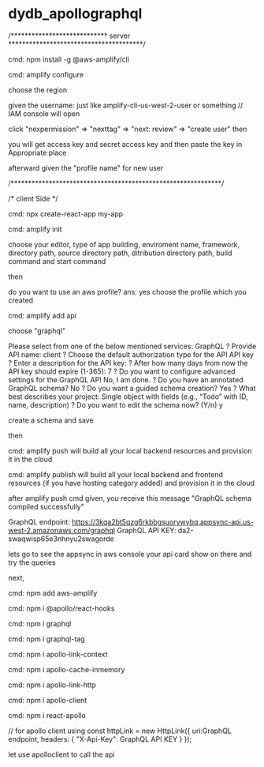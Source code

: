 # dydb_apollographql
/**************************** server ***************************************/

cmd: npm install -g @aws-amplify/cli

cmd: amplify configure

choose the region

given the username: just like amplify-cli-us-west-2-user or something
// IAM console will open

click "nexpermission" => "nexttag" => "next: review" => "create user" then

you will get access key and secret access key and then paste the key in Appropriate place 

afterward given the "profile name" for new user

/*************************************************************/

/* client Side */

cmd:  npx create-react-app my-app

cmd: amplify init

choose your editor, type of app building, enviroment name, framework, directory path, source directory path, ditribution directory path,
build command and start command

then

do you want to use an aws profile? ans: yes
choose the profile which you created


cmd: amplify add api

choose "graphql"


Please select from one of the below mentioned services: GraphQL
? Provide API name: client
? Choose the default authorization type for the API API key
? Enter a description for the API key: 
? After how many days from now the API key should expire (1-365): 7
? Do you want to configure advanced settings for the GraphQL API No, I am done.
? Do you have an annotated GraphQL schema? No
? Do you want a guided schema creation? Yes
? What best describes your project: Single object with fields (e.g., “Todo” with ID, name, description)
? Do you want to edit the schema now? (Y/n) y

create a schema and save

then 

cmd: amplify push
 will build all your local backend resources and provision it in the cloud

cmd: amplify publish
 will build all your local backend and frontend resources (if you have hosting category added) and provision it in the cloud 

after amplify push cmd given, you receive this message "GraphQL schema compiled successfully"


GraphQL endpoint: https://3kqa2bt5qzg6rkbbgsuorywybq.appsync-api.us-west-2.amazonaws.com/graphql
GraphQL API KEY: da2-swaqwisp65e3nhnyu2swagorde

lets go to see the appsync in aws console
your api card show on there and try the queries

next,

cmd: npm add aws-amplify

cmd: npm i @apollo/react-hooks

cmd: npm i graphql 

cmd: npm i graphql-tag  

cmd: npm i apollo-link-context

cmd: npm i apollo-cache-inmemory

cmd: npm i apollo-link-http

cmd: npm i apollo-client

cmd: npm i react-apollo

// for apollo client using
const httpLink = new HttpLink({
  uri:GraphQL endpoint,
  headers: {
    "X-Api-Key": GraphQL API KEY
  }
});

let use apolloclient to call the api
